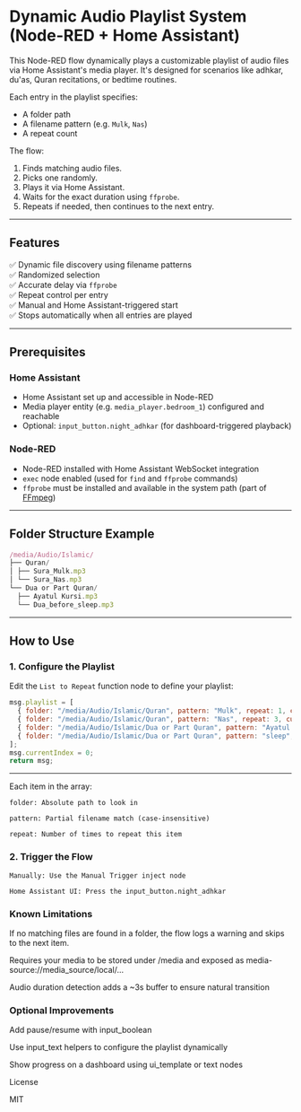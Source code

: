 # Dynamic Audio Playlist System (Node-RED + Home Assistant)

This Node-RED flow dynamically plays a customizable playlist of audio files via Home Assistant's media player. It's designed for scenarios like adhkar, du'as, Quran recitations, or bedtime routines.

Each entry in the playlist specifies:
- A folder path
- A filename pattern (e.g. `Mulk`, `Nas`)
- A repeat count

The flow:
1. Finds matching audio files.
2. Picks one randomly.
3. Plays it via Home Assistant.
4. Waits for the exact duration using `ffprobe`.
5. Repeats if needed, then continues to the next entry.

---

## Features

✅ Dynamic file discovery using filename patterns  
✅ Randomized selection  
✅ Accurate delay via `ffprobe`  
✅ Repeat control per entry  
✅ Manual and Home Assistant-triggered start  
✅ Stops automatically when all entries are played

---

## Prerequisites

### Home Assistant
- Home Assistant set up and accessible in Node-RED
- Media player entity (e.g. `media_player.bedroom_1`) configured and reachable
- Optional: `input_button.night_adhkar` (for dashboard-triggered playback)

### Node-RED
- Node-RED installed with Home Assistant WebSocket integration
- `exec` node enabled (used for `find` and `ffprobe` commands)
- `ffprobe` must be installed and available in the system path (part of [FFmpeg](https://ffmpeg.org/download.html))

---

## Folder Structure Example
```js
/media/Audio/Islamic/
├── Quran/
│ ├── Sura_Mulk.mp3
│ └── Sura_Nas.mp3
└── Dua or Part Quran/
  ├── Ayatul Kursi.mp3
  └── Dua_before_sleep.mp3

```

---

## How to Use

### 1. Configure the Playlist
Edit the `List to Repeat` function node to define your playlist:

```js
msg.playlist = [
  { folder: "/media/Audio/Islamic/Quran", pattern: "Mulk", repeat: 1, currentRepeat: 0 },
  { folder: "/media/Audio/Islamic/Quran", pattern: "Nas", repeat: 3, currentRepeat: 0 },
  { folder: "/media/Audio/Islamic/Dua or Part Quran", pattern: "Ayatul Kursi", repeat: 1, currentRepeat: 0 }
  { folder: "/media/Audio/Islamic/Dua or Part Quran", pattern: "sleep", repeat: 1, currentRepeat: 0 }
];
msg.currentIndex = 0;
return msg;
```

---

Each item in the array:

    folder: Absolute path to look in

    pattern: Partial filename match (case-insensitive)

    repeat: Number of times to repeat this item

### 2. Trigger the Flow

    Manually: Use the Manual Trigger inject node

    Home Assistant UI: Press the input_button.night_adhkar

### Known Limitations

If no matching files are found in a folder, the flow logs a warning and skips to the next item.

Requires your media to be stored under /media and exposed as media-source://media_source/local/...

Audio duration detection adds a ~3s buffer to ensure natural transition

### Optional Improvements

Add pause/resume with input_boolean

Use input_text helpers to configure the playlist dynamically

Show progress on a dashboard using ui_template or text nodes

License

MIT
